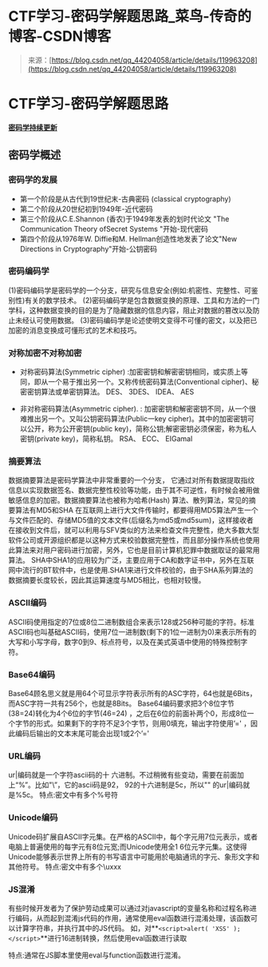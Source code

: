 <!--yml
category: 未分类
date: 2022-04-26 14:50:28
-->

# CTF学习-密码学解题思路_菜鸟-传奇的博客-CSDN博客

> 来源：[https://blog.csdn.net/qq_44204058/article/details/119963208](https://blog.csdn.net/qq_44204058/article/details/119963208)

# CTF学习-密码学解题思路

**[密码学持续更新](https://www.cnblogs.com/cainiao-chuanqi/category/1860152.html)**

## 密码学概述

### 密码学的发展

*   第一个阶段是从古代到19世纪末-古典密码 (classical cryptography)
*   第二个阶段从20世纪初到1949年-近代密码
*   第三个阶段从C.E.Shannon (香农)于1949年发表的划时代论文 "The Communication Theory ofSecret Systems "开始-现代密码
*   第四个阶段从1976年W. Diffie和M. Hellman创造性地发表了论文"New Directions in
    Cryptography"开始-公钥密码

### 密码编码学

(1)密码编码学是密码学的一个分支，研究与信息安全(例如:机密性、完整性、可鉴别性)有关的数学技术。
(2)密码编码学是包含数据变换的原理、工具和方法的一门学科，这种数据变换的目的是为了隐藏数据的信息内容，阻止对数据的篡改以及防止未经认可使用数据。
(3)密码编码学是论述使明文变得不可懂的密文，以及把已加密的消息变换成可懂形式的艺术和技巧。

### 对称加密不对称加密

*   对称密码算法(Symmetric cipher) :加密密钥和解密密钥相同，或实质上等同，即从一个易于推出另一个。又称传统密码算法(Conventional cipher)、秘密密钥算法或单密钥算法。
    DES、 3DES、 IDEA、 AES

*   非对称密码算法(Asymmetric cipher). : 加密密钥和解密密钥不同，从一个很难推出另一个。又叫公钥密码算法(Public一key cipher)。其中的加密密钥可以公开，称为公开密钥(public key)，简称公钥;解密密钥必须保密，称为私人密钥(private key)，简称私钥。
    RSA、 ECC、 EIGamal

### 摘要算法

数据摘要算法是密码学算法中非常重要的一个分支， 它通过对所有数据提取指纹信息以实现数据签名、数据完整性校验等功能，由于其不可逆性，有时候会被用做敏感信息的加密。数据摘要算法也被称为哈希(Hash) 算法、散列算法，常见的摘要算法有MD5和SHA
在互联网上进行大文件传输时，都要得用MD5算法产生一个与文件匹配的、存储MD5值的文本文件(后缀名为md5或md5sum)，这样接收者在接收到文件后，就可以利用与SFV类似的方法来检查文件完整性，绝大多数大型软件公司或开源组织都是以这种方式来校验数据完整性，而且部分操作系统也使用此算法来对用户密码进行加密，另外，它也是目前计算机犯罪中数据取证的最常用算法。
SHA中SHA1的应用较为广泛，主要应用于CA和数字证书中，另外在互联网中流行的BT软件中，也是使用.SHA1来进行文件校验的，由于SHA系列算法的数据摘要长度较长，因此其运算速度与MD5相比，也相对较慢。

### ASCII编码

ASCII码使用指定的7位或8位二进制数组合来表示128或256种可能的字符。标准ASCII码也叫基础ASCII码，使用7位一进制数(剩下的1位一进制为0)来表示所有的大写和小写字母，数字0到9、标点符号，以及在美式英语中使用的特殊控制字符。

### Base64编码

Base64顾名思义就是用64个可显示字符表示所有的ASC字符，64也就是6Bits， 而ASC字符一共有256个，也就是8Bits。 Base64编码要求把3个8位字节(38=24)转化为4个6位的字节(46=24) ，之后在6位的前面补两个0，形成8位一个字节的形式。如果剩下的字符不足3个字节，则用0填充，输出字符使用’=' ，因此编码后输出的文本末尾可能会出现1或2个’='

### URL编码

ur|编码就是一个字符ascii码的十 六进制。不过稍微有些变动，需要在前面加上“%”。比如"\”，它的ascii码是92， 92的十六进制是5c，所以"" 的ur|编码就是%5c。
特点:密文中有多个%号符

### Unicode编码

Unicode码扩展自ASCII字元集。在严格的ASCII中，每个字元用7位元表示，或者电脑上普遍使用的每字元有8位元宽;而Unicode使用全1 6位元字元集。这使得Unicode能够表示世界上所有的书写语言中可能用於电脑通讯的字元、象形文字和其他符号。
特点:密文中有多个\uxxx

### JS混淆

有些时候开发者为了保护劳动成果可以通过对javascript的变量名称和过程名称进行编码，从而起到混淆js代码的作用，通常使用eval函数进行混淆处理，该函数可以计算字符串，并执行其中的JS代码。
如，对**`<script>alert( 'XSS' ); </script>`**进行16进制转换，然后使用eval函数进行读取

特点:通常在JS脚本里使用eval与function函数进行混淆。